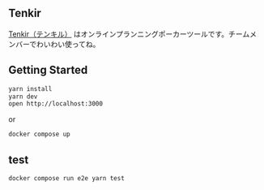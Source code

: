 ## Tenkir

[Tenkir（テンキル）](https://tenkir.fly.dev/) はオンラインプランニングポーカーツールです。チームメンバーでわいわい使ってね。

## Getting Started

```bash
yarn install
yarn dev
open http://localhost:3000
```

or

```bash
docker compose up
```

## test

```bash
docker compose run e2e yarn test
```
